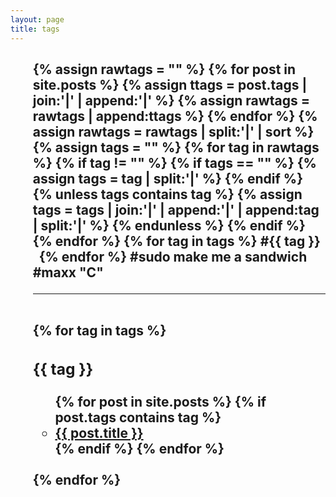 ```yaml
---
layout: page
title: tags
---
```


<style>
	#search-tag li {
		list-style: none; /* 기본 리스트 마커 제거 */
	}

	#search-tag li::before {
		content: "#"; /* 리스트 항목 앞에 # 추가 */
		margin-right: 5px; /* #과 항목 텍스트 사이의 여백 설정 */
	}

	#search-tag span {
		cursor: pointer;
	}
</style>


<section>
	<h2>
		<ul id="search-tag">
			{% assign rawtags = "" %}
				{% for post in site.posts %}
					{% assign ttags = post.tags | join:'|' | append:'|' %}
					{% assign rawtags = rawtags | append:ttags %}
				{% endfor %}
			{% assign rawtags = rawtags | split:'|' | sort %}
			{% assign tags = "" %}
				{% for tag in rawtags %}
					{% if tag != "" %}
						{% if tags == "" %}
							{% assign tags = tag | split:'|' %}
						{% endif %}
						{% unless tags contains tag %}
							{% assign tags = tags | join:'|' | append:'|' | append:tag | split:'|' %}
						{% endunless %}
					{% endif %}
				{% endfor %}
			{% for tag in tags %}
				<span class="search-tag"> #{{ tag }}</span> &nbsp;
			{% endfor %}
			<span class="search-tag"> #sudo make me a sandwich</span>&nbsp;
			<span class="search-tag"> #maxx "C"</span>&nbsp; <!-- finish tags -->
		</ul>
		<ul class="divider">
			<hr class="divider"><br/>
			{% for tag in tags %}
			<h3 class="{{ tag }}" id="{{ tag | slugify }}">{{ tag }}</h3>
			<ul>
			{% for post in site.posts %}
			{% if post.tags contains tag %}
			<li>
				<a href="{{ post.url | prepend: site.baseurl | replace: '//', '/' }}">
					{{ post.title }}
				</a>
			</li>
			{% endif %}
			{% endfor %}
			</ul>
			<br>
			{% endfor %}
		</ul>
	</h2>
</section>